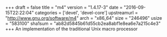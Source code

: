 +++
draft = false
title = "m4"
version = "1.4.17-3"
date = "2016-09-15T22:22:04"
categories = ['devel', 'devel-core']
upstreamurl = "http://www.gnu.org/software/m4"
arch = "x86_64"
size = "246496"
usize = "583100"
sha1sum = "ab82d5845b61d55cb2ea8abf1e8ea6e7a215c4e3"
+++
An implementation of the traditional Unix macro processor